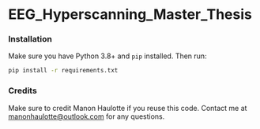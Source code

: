 # EEG_Hyperscanning_Master_Thesis

### Installation
Make sure you have Python 3.8+ and `pip` installed. Then run:

```bash
pip install -r requirements.txt
```
### Credits
Make sure to credit Manon Haulotte if you reuse this code. 
Contact me at manonhaulotte@outlook.com for any questions.
